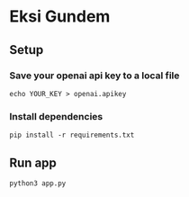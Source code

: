 # Eksi Gundem

## Setup

### Save your openai api key to a local file

```
echo YOUR_KEY > openai.apikey
```

### Install dependencies

```
pip install -r requirements.txt
```

## Run app

```
python3 app.py
```